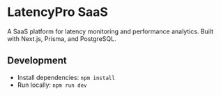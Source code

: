 # LatencyPro SaaS

A SaaS platform for latency monitoring and performance analytics.
Built with Next.js, Prisma, and PostgreSQL.

## Development
- Install dependencies: `npm install`
- Run locally: `npm run dev`
